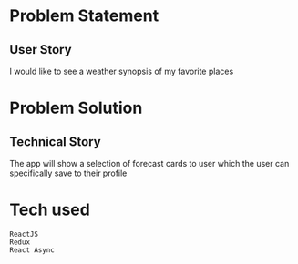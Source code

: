 # Problem Statement
## User Story
I would like to see a weather synopsis of my favorite places

# Problem Solution
## Technical Story
The app will show a selection of forecast cards to user which the user can specifically save to their profile

# Tech used
```
ReactJS
Redux
React Async
```
